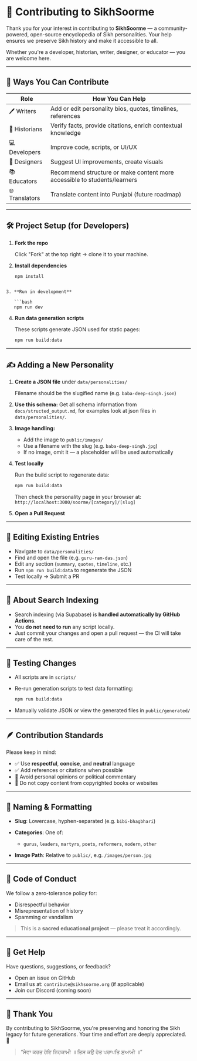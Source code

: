 # 🫶 Contributing to SikhSoorme

Thank you for your interest in contributing to **SikhSoorme** — a community-powered, open-source encyclopedia of Sikh personalities. Your help ensures we preserve Sikh history and make it accessible to all.

Whether you're a developer, historian, writer, designer, or educator — you are welcome here.

---

## 📌 Ways You Can Contribute

| Role         | How You Can Help                                                                 |
|--------------|-----------------------------------------------------------------------------------|
| 🖊 Writers    | Add or edit personality bios, quotes, timelines, references                      |
| 🧠 Historians | Verify facts, provide citations, enrich contextual knowledge                     |
| 💻 Developers | Improve code, scripts, or UI/UX                                                  |
| 🎨 Designers  | Suggest UI improvements, create visuals                                          |
| 📚 Educators  | Recommend structure or make content more accessible to students/learners         |
| 🌐 Translators| Translate content into Punjabi (future roadmap)                                  |

---

## 🛠️ Project Setup (for Developers)

1. **Fork the repo**

   Click "Fork" at the top right → clone it to your machine.

2. **Install dependencies**

   ```bash
   npm install
```

3. **Run in development**

   ```bash
   npm run dev
   ```

4. **Run data generation scripts**

   These scripts generate JSON used for static pages:

   ```bash
   npm run build:data
   ```

---

## ✍️ Adding a New Personality

1. **Create a JSON file** under `data/personalities/`

   Filename should be the slugified name (e.g. `baba-deep-singh.json`)

2. **Use this schema:**
   Get all schema information from `docs/structed_output.md`, for examples look at json files in `data/personalities/`.

3. **Image handling:**

   * Add the image to `public/images/`
   * Use a filename with the slug (e.g. `baba-deep-singh.jpg`)
   * If no image, omit it — a placeholder will be used automatically

4. **Test locally**

   Run the build script to regenerate data:

   ```bash
   npm run build:data
   ```

   Then check the personality page in your browser at:
   `http://localhost:3000/soorme/[category]/[slug]`

5. **Open a Pull Request**

---

## 🔄 Editing Existing Entries

* Navigate to `data/personalities/`
* Find and open the file (e.g. `guru-ram-das.json`)
* Edit any section (`summary`, `quotes`, `timeline`, etc.)
* Run `npm run build:data` to regenerate the JSON
* Test locally → Submit a PR

---

## 🔎 About Search Indexing

* Search indexing (via Supabase) is **handled automatically by GitHub Actions**.
* You **do not need to run** any script locally.
* Just commit your changes and open a pull request — the CI will take care of the rest.

---

## 🧪 Testing Changes

* All scripts are in `scripts/`

* Re-run generation scripts to test data formatting:

  ```bash
  npm run build:data
  ```

* Manually validate JSON or view the generated files in `public/generated/`

---

## 🪶 Contribution Standards

Please keep in mind:

* ✅ Use **respectful**, **concise**, and **neutral** language
* ✅ Add references or citations when possible
* 🚫 Avoid personal opinions or political commentary
* 🚫 Do not copy content from copyrighted books or websites

---

## 📄 Naming & Formatting

* **Slug**: Lowercase, hyphen-separated (e.g. `bibi-bhagbhari`)

* **Categories**: One of:

  * `gurus`, `leaders`, `martyrs`, `poets`, `reformers`, `modern`, `other`

* **Image Path**: Relative to `public/`, e.g. `/images/person.jpg`

---

## 🤝 Code of Conduct

We follow a zero-tolerance policy for:

* Disrespectful behavior
* Misrepresentation of history
* Spamming or vandalism

> This is a **sacred educational project** — please treat it accordingly.

---

## 🧠 Get Help

Have questions, suggestions, or feedback?

* Open an issue on GitHub
* Email us at: `contribute@sikhsoorme.org` (if applicable)
* Join our Discord (coming soon)

---

## 🙏 Thank You

By contributing to SikhSoorme, you're preserving and honoring the Sikh legacy for future generations. Your time and effort are deeply appreciated. 🌸

> “ਸੇਵਾ ਕਰਤ ਹੋਇ ਨਿਹਕਾਮੀ ॥
> ਤਿਸ ਕਉ ਹੋਤ ਪਰਾਪਤਿ ਸੁਆਮੀ ॥”

